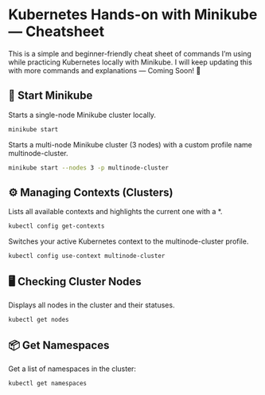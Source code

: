 # Kubernetes Hands-on with Minikube — Cheatsheet

This is a simple and beginner-friendly cheat sheet of commands I’m using while practicing Kubernetes locally with Minikube.
I will keep updating this with more commands and explanations — Coming Soon! 🚀

## 🚀 Start Minikube

Starts a single-node Minikube cluster locally.
```bash
minikube start
```
Starts a multi-node Minikube cluster (3 nodes) with a custom profile name multinode-cluster.
```bash
minikube start --nodes 3 -p multinode-cluster
```

## ⚙️ Managing Contexts (Clusters)

Lists all available contexts and highlights the current one with a *.
```bash
kubectl config get-contexts
```
Switches your active Kubernetes context to the multinode-cluster profile.
```bash
kubectl config use-context multinode-cluster
```

## 🖥️ Checking Cluster Nodes

Displays all nodes in the cluster and their statuses.
```bash
kubectl get nodes
```

## 📦 Get Namespaces

Get a list of namespaces in the cluster:
```bash
kubectl get namespaces
```

